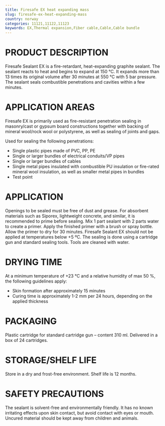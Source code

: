 ```yaml
---
title: Firesafe EX heat expanding mass
slug: firesafe-ex-heat-expanding-mass
country: norway
categories: 11121,11122,11123
keywords: EX,Thermal expansion,Fiber cable,Cable,Cable bundle
---
```

# PRODUCT DESCRIPTION

Firesafe Sealant EX is a fire-retardant, heat-expanding graphite sealant. The sealant reacts to heat and begins to expand at 150 °C. It expands more than 13 times its original volume after 30 minutes at 550 °C with 5 bar pressure. The sealant seals combustible penetrations and cavities within a few minutes.

# APPLICATION AREAS

Firesafe EX is primarily used as fire-resistant penetration sealing in masonry/cast or gypsum board constructions together with backing of mineral wool/rock wool or polystyrene, as well as sealing of joints and gaps.

Used for sealing the following penetrations:

* Single plastic pipes made of PVC, PP, PE
* Single or larger bundles of electrical conduits/VP pipes
* Single or larger bundles of cables
* Single metal pipes insulated with combustible PU insulation or fire-rated mineral wool insulation, as well as smaller metal pipes in bundles
* Test point

# APPLICATION

Openings to be sealed must be free of dust and grease. For absorbent materials such as Siporex, lightweight concrete, and similar, it is recommended to prime before sealing. Mix 1 part sealant with 2 parts water to create a primer. Apply the finished primer with a brush or spray bottle. Allow the primer to dry for 30 minutes. Firesafe Sealant EX should not be applied at temperatures below +5 ºC. The sealing is done using a cartridge gun and standard sealing tools. Tools are cleaned with water.

# DRYING TIME

At a minimum temperature of +23 °C and a relative humidity of max 50 %, the following guidelines apply:

* Skin formation after approximately 15 minutes
* Curing time is approximately 1-2 mm per 24 hours, depending on the applied thickness

# PACKAGING

Plastic cartridge for standard cartridge gun – content 310 ml. Delivered in a box of 24 cartridges.

# STORAGE/SHELF LIFE

Store in a dry and frost-free environment. Shelf life is 12 months.

# SAFETY PRECAUTIONS

The sealant is solvent-free and environmentally friendly. It has no known irritating effects upon skin contact, but avoid contact with eyes or mouth. Uncured material should be kept away from children and animals.
